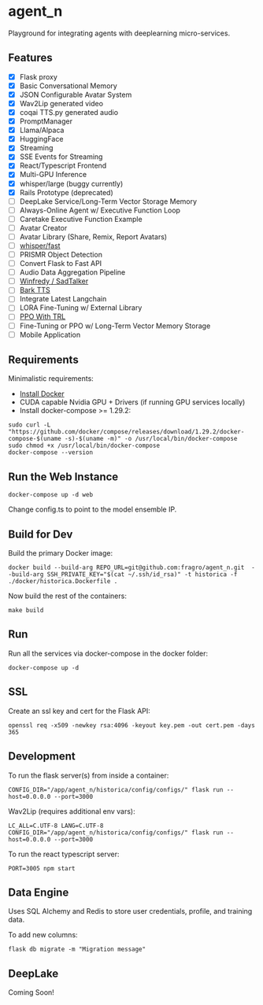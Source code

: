 # agent_n

Playground for integrating agents with deeplearning micro-services.

## Features
- [x] Flask proxy
- [x] Basic Conversational Memory
- [x] JSON Configurable Avatar System
- [x] Wav2Lip generated video
- [x] coqai TTS.py generated audio
- [x] PromptManager
- [x] Llama/Alpaca
- [x] HuggingFace
- [x] Streaming
- [x] SSE Events for Streaming
- [x] React/Typescript Frontend
- [x] Multi-GPU Inference
- [x] whisper/large (buggy currently)
- [x] Rails Prototype (deprecated)
- [ ] DeepLake Service/Long-Term Vector Storage Memory
- [ ] Always-Online Agent w/ Executive Function Loop
- [ ] Caretake Executive Function Example
- [ ] Avatar Creator
- [ ] Avatar Library (Share, Remix, Report Avatars)
- [ ] [whisper/fast](https://github.com/sanchit-gandhi/whisper-jax)
- [ ] PRISMR Object Detection
- [ ] Convert Flask to Fast API
- [ ] Audio Data Aggregation Pipeline
- [ ] [Winfredy / SadTalker](https://github.com/Winfredy/SadTalker)
- [ ] [Bark TTS](https://github.com/suno-ai/bark)
- [ ] Integrate Latest Langchain
- [ ] LORA Fine-Tuning w/ External Library
- [ ] [PPO With TRL](https://github.com/lvwerra/trl)
- [ ] Fine-Tuning or PPO w/ Long-Term Vector Memory Storage
- [ ] Mobile Application

## Requirements

Minimalistic requirements:

- [Install Docker](https://docs.docker.com/get-docker/)
- CUDA capable Nvidia GPU + Drivers (if running GPU services locally)
- Install docker-compose >= 1.29.2:

```
sudo curl -L "https://github.com/docker/compose/releases/download/1.29.2/docker-compose-$(uname -s)-$(uname -m)" -o /usr/local/bin/docker-compose
sudo chmod +x /usr/local/bin/docker-compose
docker-compose --version
```

## Run the Web Instance

`docker-compose up -d web`

Change config.ts to point to the model ensemble IP.

## Build for Dev

Build the primary Docker image:

```docker build --build-arg REPO_URL=git@github.com:fragro/agent_n.git  --build-arg SSH_PRIVATE_KEY="$(cat ~/.ssh/id_rsa)" -t historica -f ./docker/historica.Dockerfile .```

Now build the rest of the containers:

```make build```

## Run

Run all the services via docker-compose in the docker folder:

```docker-compose up -d```

## SSL

Create an ssl key and cert for the Flask API:

```openssl req -x509 -newkey rsa:4096 -keyout key.pem -out cert.pem -days 365```

## Development

To run the flask server(s) from inside a container:

```CONFIG_DIR="/app/agent_n/historica/config/configs/" flask run --host=0.0.0.0 --port=3000```

Wav2Lip (requires additional env vars):

```LC_ALL=C.UTF-8 LANG=C.UTF-8 CONFIG_DIR="/app/agent_n/historica/config/configs/" flask run --host=0.0.0.0 --port=3000```

To run the react typescript server:

```PORT=3005 npm start```

## Data Engine

Uses SQL Alchemy and Redis to store user credentials, profile, and training data.

To add new columns:

```flask db migrate -m "Migration message"```

## DeepLake

Coming Soon!
